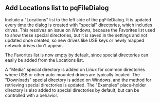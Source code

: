 ## Add Locations list to pqFileDialog

Include a "Locations" list to the left side of the pqFileDialog. It is updated
every time the dialog is created with "special" directories, which includes
drives. This resolves an issue on Windows, because the Favorites list used to
show these special directories, but it is saved in the settings and not updated
once created, so new drives like USB keys or newly mapped network drives don't
appear.

The Favorites list is now empty by default, since special directories can easily
be added from the Locations list.

A "Media" special directory is added on Linux for common directories where USB
or other auto-mounted drives are typically located. The "Downloads" special
directory is added on Windows, and the method for retrieving special
directories is updated. The "Examples" place-holder directory is also added to
special directories by default, but can be controlled with a behavior.
